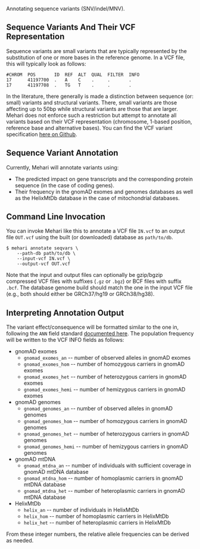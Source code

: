 Annotating sequence variants (SNV/indel/MNV).

## Sequence Variants And Their VCF Representation

Sequence variants are small variants that are typically represented by the substitution of one or more bases in the reference genome.
In a VCF file, this will typically look as follows:

```text
#CHROM  POS       ID  REF  ALT  QUAL  FILTER  INFO
17      41197700  .   A    C    .     .       .
17      41197708  .   TG   T    .     .       .
```

In the literature, there generally is made a distinction between sequence (or: small) variants and structural variants.
There, small variants are those affecting up to 50bp while structural variants are those that are larger.
Mehari does not enforce such a restriction but attempt to annotate all variants based on their VCF representation (chromosome, 1-based position, reference base and alternative bases).
You can find the VCF variant specification [here on Github](https://samtools.github.io/hts-specs/).

## Sequence Variant Annotation

Currently, Mehari will annotate variants using:

- The predicted impact on gene transcripts and the corresponding protein sequence (in the case of coding genes).
- Their frequency in the gnomAD exomes and genomes databases as well as the HelixMtDb database in the case of mitochondrial databases.

## Command Line Invocation

You can invoke Mehari like this to annotate a VCF file `IN.vcf` to an output file `OUT.vcf` using the built (or downloaded) database as `path/to/db`.

```text
$ mehari annotate seqvars \
    --path-db path/to/db \
    --input-vcf IN.vcf \
    --output-vcf OUT.vcf
```

Note that the input and output files can optionally be gzip/bgzip compressed VCF files with suffixes (`.gz` or `.bgz`) or BCF files with suffix `.bcf`.
The database genome build should match the one in the input VCF file (e.g., both should either be GRCh37/hg19 or GRCh38/hg38).

## Interpreting Annotation Output

The variant effect/consequence will be formatted similar to the one in, following the `ANN` field standard [documented here](https://pcingola.github.io/SnpEff/se_inputoutput/#ann-field-vcf-output-files).
The population frequency will be written to the VCF INFO fields as follows:

- gnomAD exomes
    - `gnomad_exomes_an` -- number of observed alleles in gnomAD exomes
    - `gnomad_exomes_hom` -- number of homozygous carriers in gnomAD exomes
    - `gnomad_exomes_het` -- number of heterozygous carriers in gnomAD exomes
    - `gnomad_exomes_hemi` -- number of hemizygous carriers in gnomAD exomes
- gnomAD genomes
    - `gnomad_genomes_an` -- number of observed alleles in gnomAD genomes
    - `gnomad_genomes_hom` -- number of homozygous carriers in gnomAD genomes
    - `gnomad_genomes_het` -- number of heterozygous carriers in gnomAD genomes
    - `gnomad_genomes_hemi` -- number of hemizygous carriers in gnomAD genomes
- gnomAD mtDNA
    - `gnomad_mtdna_an` -- number of individuals with sufficient coverage in gnomAD mtDNA database
    - `gnomad_mtdna_hom` -- number of homoplasmic carriers in gnomAD mtDNA database
    - `gnomad_mtdna_het` -- number of heteroplasmic carriers in gnomAD mtDNA database
- HelixMtDb
    - `helix_an` -- number of individuals in HelixMtDb
    - `helix_hom` -- number of homoplasmic carriers in HelixMtDb
    - `helix_het` -- number of heteroplasmic carriers in HelixMtDb

From these integer numbers, the relative allele frequencies can be derived as needed.
